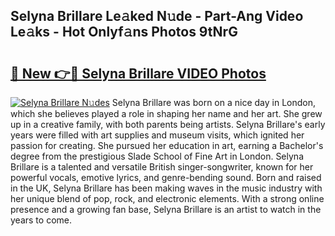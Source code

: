 ## Selyna Brillare Le𝚊ked N𝚞de - Part-Ang Video Le𝚊ks - Hot Onlyf𝚊ns Photos 9tNrG

# <h2><a href="http://ab71522.deff.icu/?id=Selyna+Brillare">🔗 New 👉🔴 Selyna Brillare VIDEO Photos</a></h2>

[![Selyna Brillare N𝚞des](https://i.imgur.com/rIISA9y.gif)](http://ab71522.deff.icu/?id=Selyna+Brillare)
Selyna Brillare was born on a nice day in London, which she believes played a role in shaping her name and her art. She grew up in a creative family, with both parents being artists. Selyna Brillare's early years were filled with art supplies and museum visits, which ignited her passion for creating. She pursued her education in art, earning a Bachelor's degree from the prestigious Slade School of Fine Art in London. Selyna Brillare is a talented and versatile British singer-songwriter, known for her powerful vocals, emotive lyrics, and genre-bending sound. Born and raised in the UK, Selyna Brillare has been making waves in the music industry with her unique blend of pop, rock, and electronic elements. With a strong online presence and a growing fan base, Selyna Brillare is an artist to watch in the years to come.
